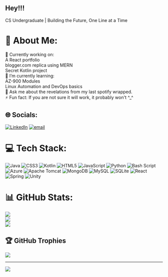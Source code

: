 ## Hey!!!

CS Undergraduate | Building the Future, One Line at a Time

# 💫 About Me:
🔭 Currently working on: <br>A React portfolio <br>blogger.com replica using MERN<br>Secret Kotlin project<br>🌱 I’m currently learning:<br>AZ-900 Modules<br>Linux Automation and DevOps basics<br>💬 Ask me about the revelations from my last spotify wrapped. <br>⚡ Fun fact: If you are not sure it will work, it probably won't  ^_^


## 🌐 Socials:
[![LinkedIn](https://img.shields.io/badge/LinkedIn-%230077B5.svg?logo=linkedin&logoColor=white)](https://linkedin.com/in/supulk) [![email](https://img.shields.io/badge/Email-D14836?logo=gmail&logoColor=white)](mailto:supul.me@gmail.com) 

# 💻 Tech Stack:
![Java](https://img.shields.io/badge/java-%23ED8B00.svg?style=plastic&logo=openjdk&logoColor=white) ![CSS3](https://img.shields.io/badge/css3-%231572B6.svg?style=plastic&logo=css3&logoColor=white) ![Kotlin](https://img.shields.io/badge/kotlin-%237F52FF.svg?style=plastic&logo=kotlin&logoColor=white) ![HTML5](https://img.shields.io/badge/html5-%23E34F26.svg?style=plastic&logo=html5&logoColor=white) ![JavaScript](https://img.shields.io/badge/javascript-%23323330.svg?style=plastic&logo=javascript&logoColor=%23F7DF1E) ![Python](https://img.shields.io/badge/python-3670A0?style=plastic&logo=python&logoColor=ffdd54) ![Bash Script](https://img.shields.io/badge/bash_script-%23121011.svg?style=plastic&logo=gnu-bash&logoColor=white) ![Azure](https://img.shields.io/badge/azure-%230072C6.svg?style=plastic&logo=microsoftazure&logoColor=white) ![Apache Tomcat](https://img.shields.io/badge/apache%20tomcat-%23F8DC75.svg?style=plastic&logo=apache-tomcat&logoColor=black) ![MongoDB](https://img.shields.io/badge/MongoDB-%234ea94b.svg?style=plastic&logo=mongodb&logoColor=white) ![MySQL](https://img.shields.io/badge/mysql-4479A1.svg?style=plastic&logo=mysql&logoColor=white) ![SQLite](https://img.shields.io/badge/sqlite-%2307405e.svg?style=plastic&logo=sqlite&logoColor=white) ![React](https://img.shields.io/badge/react-%2320232a.svg?style=plastic&logo=react&logoColor=%2361DAFB) ![Spring](https://img.shields.io/badge/spring-%236DB33F.svg?style=plastic&logo=spring&logoColor=white) ![Unity](https://img.shields.io/badge/unity-%23000000.svg?style=plastic&logo=unity&logoColor=white)
# 📊 GitHub Stats:
![](https://github-readme-stats.vercel.app/api?username=supulk&theme=dark&hide_border=false&include_all_commits=true&count_private=false)<br/>
![](https://nirzak-streak-stats.vercel.app/?user=supulk&theme=dark&hide_border=false)<br/>
![](https://github-readme-stats.vercel.app/api/top-langs/?username=supulk&theme=dark&hide_border=false&include_all_commits=true&count_private=false&layout=compact)

## 🏆 GitHub Trophies
![](https://github-profile-trophy.vercel.app/?username=supulk&theme=radical&no-frame=true&no-bg=false&margin-w=4)

---
[![](https://visitcount.itsvg.in/api?id=supulk&icon=2&color=0)](https://visitcount.itsvg.in)

<!-- Proudly created with GPRM ( https://gprm.itsvg.in ) -->
